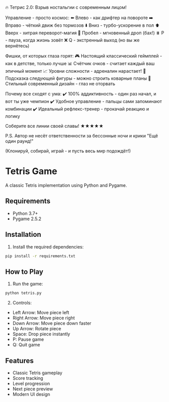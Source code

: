 🔥 Тетрис 2.0: Взрыв ностальгии с современным лицом!

Управление - просто космос:
⬅️ Влево - как дрифтер на повороте
➡️ Вправо - чёткий движ без тормозов
⬇️ Вниз - турбо-ускорение в пол
⬆️ Вверх - хитрая переворот-магия
🚀 Пробел - мгновенный дроп (бах!)
⏸️ P - пауза, когда жизнь зовёт
❌ Q - экстренный выход (но вы же вернётесь)

Фишки, от которых глаза горят:
🎮 Настоящий классический геймплей - как в детстве, только лучше
📊 Счётчик очков - считает каждый ваш эпичный момент
📈 Уровни сложности - адреналин нарастает!
👀 Подсказка следующей фигуры - можно строить коварные планы
💎 Стильный современный дизайн - глаз не оторвать

Почему все сходят с ума:
✔️ 100% аддиктивность - один раз начал, и вот ты уже чемпион
✔️ Удобное управление - пальцы сами запоминают комбинации
✔️ Идеальный рефлекс-тренер - прокачай реакцию и логику

Соберите все линии своей славы! ★★★★★

P.S. Автор не несёт ответственности за бессонные ночи и крики "Ещё один раунд!"

(Клонируй, собирай, играй - и пусть весь мир подождёт!)

# Tetris Game

A classic Tetris implementation using Python and Pygame.

## Requirements
- Python 3.7+
- Pygame 2.5.2

## Installation
1. Install the required dependencies:
```bash
pip install -r requirements.txt
```

## How to Play
1. Run the game:
```bash
python tetris.py
```

2. Controls:
- Left Arrow: Move piece left
- Right Arrow: Move piece right
- Down Arrow: Move piece down faster
- Up Arrow: Rotate piece
- Space: Drop piece instantly
- P: Pause game
- Q: Quit game

## Features
- Classic Tetris gameplay
- Score tracking
- Level progression
- Next piece preview
- Modern UI design 
